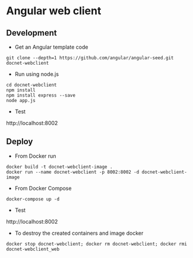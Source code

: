 # Angular web client

## Development

* Get an Angular template code

```
git clone --depth=1 https://github.com/angular/angular-seed.git docnet-webclient
```

* Run using node.js

```
cd docnet-webclient
npm install
npm install express --save
node app.js
```

* Test 

http://localhost:8002

## Deploy 

* From Docker run

```
docker build -t docnet-webclient-image .
docker run --name docnet-webclient -p 8002:8002 -d docnet-webclient-image
```

* From Docker Compose

```
docker-compose up -d
```

* Test

http://localhost:8002

* To destroy the created containers and image docker

```
docker stop docnet-webclient; docker rm docnet-webclient; docker rmi docnet-webclient_web
```
